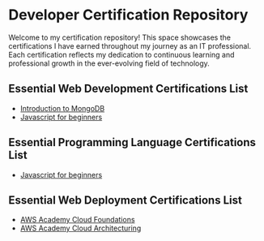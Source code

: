 # Developer Certification Repository

Welcome to my certification repository! This space showcases the certifications I have earned throughout my journey as an IT professional. Each certification reflects my dedication to continuous learning and professional growth in the ever-evolving field of technology.

## Essential Web Development Certifications List

- <a href=""> Introduction to MongoDB </a>
- <a href=""> Javascript for beginners </a>

## Essential Programming Language Certifications List

- <a href=""> Javascript for beginners </a>

## Essential Web Deployment Certifications List

- <a href=""> AWS Academy Cloud Foundations </a>
- <a href=""> AWS Academy Cloud Architecturing </a>
